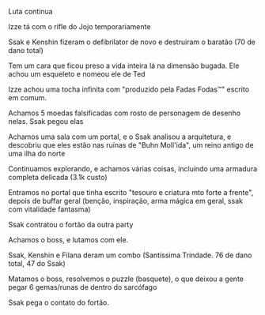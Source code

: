 Luta continua

Izze tá com o rifle do Jojo temporariamente

Ssak e Kenshin fizeram o defibrilator de novo e destruiram o baratão (70 de dano total)

Tem um cara que ficou preso a vida inteira lá na dimensão bugada. Ele achou um esqueleto e nomeou ele de Ted

Izze achou uma tocha infinita com "produzido pela Fadas Fodas™" escrito em comum.

Achamos 5 moedas falsificadas com rosto de personagem de desenho nelas. Ssak pegou elas

Achamos uma sala com um portal, e o Ssak analisou a arquitetura, e descobriu que eles estão nas ruínas de "Buhn Moll'ida", um reino antigo de uma ilha do norte

Continuamos explorando, e achamos várias coisas, incluíndo uma armadura completa delicada (3.1k custo)

Entramos no portal que tinha escrito "tesouro e criatura mto forte a frente", depois de buffar geral (benção, inspiração, arma mágica em geral, ssak com vitalidade fantasma)

Ssak contratou o fortão da outra party

Achamos o boss, e lutamos com ele.

Ssak, Kenshin e Filana deram um combo (Santíssima Trindade. 76 de dano total, 47 do Ssak)

Matamos o boss, resolvemos o puzzle (basquete), o que deixou a gente pegar 6 gemas/runas de dentro do sarcófago

Ssak pega o contato do fortão.